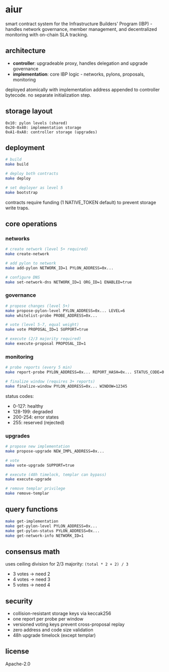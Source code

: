 # aiur

smart contract system for the Infrastructure Builders' Program (IBP) - handles
network governance, member management, and decentralized monitoring with
on-chain SLA tracking.

## architecture

- **controller**: upgradeable proxy, handles delegation and upgrade governance
- **implementation**: core IBP logic - networks, pylons, proposals, monitoring

deployed atomically with implementation address appended to controller bytecode.
no separate initialization step.

## storage layout

```
0x10: pylon levels (shared)
0x20-0x40: implementation storage
0xA1-0xA8: controller storage (upgrades)
```

## deployment

```bash
# build
make build

# deploy both contracts
make deploy

# set deployer as level 5
make bootstrap
```

contracts require funding (1 NATIVE_TOKEN default) to prevent storage write traps.

## core operations

### networks
```bash
# create network (level 5+ required)
make create-network

# add pylon to network
make add-pylon NETWORK_ID=1 PYLON_ADDRESS=0x...

# configure DNS
make set-network-dns NETWORK_ID=1 ORG_ID=1 ENABLED=true
```

### governance
```bash
# propose changes (level 5+)
make propose-pylon-level PYLON_ADDRESS=0x... LEVEL=6
make whitelist-probe PROBE_ADDRESS=0x...

# vote (level 5-7, equal weight)
make vote PROPOSAL_ID=1 SUPPORT=true

# execute (2/3 majority required)
make execute-proposal PROPOSAL_ID=1
```

### monitoring
```bash
# probe reports (every 5 min)
make report-probe PYLON_ADDRESS=0x... REPORT_HASH=0x... STATUS_CODE=0

# finalize window (requires 3+ reports)
make finalize-window PYLON_ADDRESS=0x... WINDOW=12345
```

status codes:
- 0-127: healthy
- 128-199: degraded  
- 200-254: error states
- 255: reserved (rejected)

### upgrades
```bash
# propose new implementation
make propose-upgrade NEW_IMPL_ADDRESS=0x...

# vote
make vote-upgrade SUPPORT=true

# execute (48h timelock, templar can bypass)
make execute-upgrade

# remove templar privilege
make remove-templar
```

## query functions

```bash
make get-implementation
make get-pylon-level PYLON_ADDRESS=0x...
make get-pylon-status PYLON_ADDRESS=0x...
make get-network-info NETWORK_ID=1
```

## consensus math

uses ceiling division for 2/3 majority: `(total * 2 + 2) / 3`
- 3 votes → need 2
- 4 votes → need 3
- 5 votes → need 4

## security

- collision-resistant storage keys via keccak256
- one report per probe per window
- versioned voting keys prevent cross-proposal replay
- zero address and code size validation
- 48h upgrade timelock (except templar)

## license

Apache-2.0
